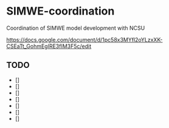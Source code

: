 # SIMWE-coordination
Coordination of SIMWE model development with NCSU


https://docs.google.com/document/d/1pc58x3MYfl2oYLzxXK-CSEaTt_GohmEgIRE3fIM3F5c/edit

## TODO
 - []
 - []
 - []
 - []
 - [] 
 - []
 - []
 
 
 
 